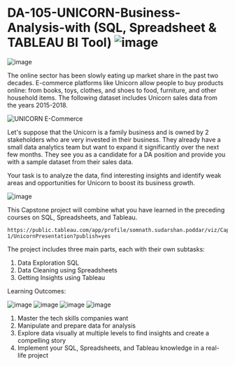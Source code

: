 # DA-105-UNICORN-Business-Analysis-with (SQL, Spreadsheet & TABLEAU BI Tool) ![image](https://github.com/SOMPODDA/DA-105-UNICORN-Business-Analysis-Project-IV/assets/70188796/3b6678de-1cf7-4019-a0b8-3074ed8fa20b)
 
![image](https://github.com/SOMPODDA/DA-105-UNICORN-Business-Analysis-Project-IV/assets/70188796/f989f515-2c72-4ecc-a169-32bdf3bf7a8e)

The online sector has been slowly eating up market share in the past two decades. E-commerce platforms like Unicorn allow people to buy products online: from books, toys, clothes, and shoes to food, furniture, and other household items. The following dataset includes Unicorn sales data from the years 2015-2018.

![UNICORN E-Commerce](https://github.com/SOMPODDA/DA-105-UNICORN-Business-Analysis-Project-IV/assets/70188796/64105057-e713-41ab-b157-c56f0a538ab6)

Let's suppose that the Unicorn is a family business and is owned by 2 stakeholders who are very invested in their business. They already have a small data analytics team but want to expand it significantly over the next few months. They see you as a candidate for a DA position and provide you with a sample dataset from their sales data.



Your task is to analyze the data, find interesting insights and identify weak areas and opportunities for Unicorn to boost its business growth.

![image](https://github.com/SOMPODDA/DA-105-UNICORN-Business-Analysis-Project-IV/assets/70188796/8264cd81-64fb-4b4b-8982-bc9fe2d29c3d)   

This Capstone project will combine what you have learned in the preceding courses on SQL, Spreadsheets, and Tableau. 

    https://public.tableau.com/app/profile/somnath.sudarshan.poddar/viz/CapstonePROJECT_data-1/UnicornPresentation?publish=yes

The project includes three main parts, each with their own subtasks:

1. Data Exploration SQL
2. Data Cleaning using Spreadsheets
3. Getting Insights using Tableau

     
Learning Outcomes:

![image](https://github.com/SOMPODDA/DA-105-UNICORN-Business-Analysis-Project-IV/assets/70188796/8165a7f2-d899-4aea-8e03-f2e438d9672c)
![image](https://github.com/SOMPODDA/DA-105-UNICORN-Business-Analysis-Project-IV/assets/70188796/ba890af4-b018-48a0-90bd-f4a88900ef1e)
![image](https://github.com/SOMPODDA/DA-105-UNICORN-Business-Analysis-Project-IV/assets/70188796/a93c2b54-f6aa-4ab7-9307-e16fddc606e1)
![image](https://github.com/SOMPODDA/DA-105-UNICORN-Business-Analysis-Project-IV/assets/70188796/c93965ea-6a50-4d68-b8be-aacba1949572)

1. Master the tech skills companies want 
2. Manipulate and prepare data for analysis  
3. Explore data visually at multiple levels to find insights and create a compelling story  
4. Implement your SQL, Spreadsheets, and Tableau knowledge in a real-life project 
